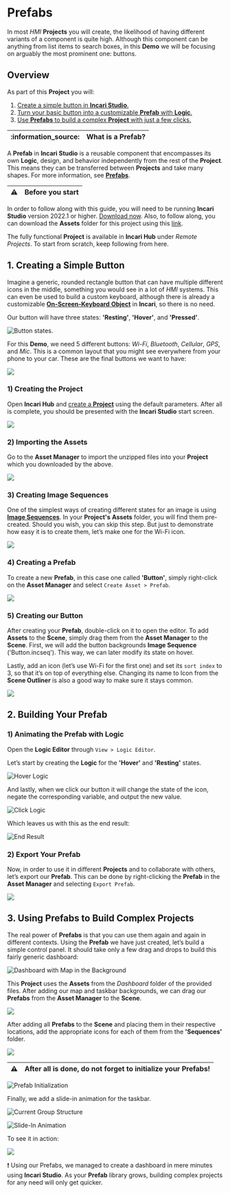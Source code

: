# Prefabs

In most _HMI_ **Projects** you will create, the likelihood of having different variants of a component is quite high. Although this component can be anything from list items to search boxes, in this **Demo** we will be focusing on arguably the most prominent one: buttons.

## Overview

As part of this **Project** you will:

1. [Create a simple button in **Incari Studio**.](prefabs-demo.md#1-creating-a-simple-button)
2. [Turn your basic button into a customizable **Prefab** with **Logic**.](prefabs-demo.md#2-building-your-prefab)
3. [Use **Prefabs** to build a complex **Project** with just a few clicks.](prefabs-demo.md#3-using-prefabs-to-build-complex-projects)

| :information\_source: | **What is a Prefab?** |
| --------------------- | --------------------- |

A **Prefab** in **Incari Studio** is a reusable component that encompasses its own **Logic**, design, and behavior independently from the rest of the **Project**. This means they can be transferred between **Projects** and take many shapes. For more information, see [**Prefabs**](../objects-and-types/prefabs/).

| :warning: | **Before you start** |
| --------- | -------------------- |

In order to follow along with this guide, you will need to be running **Incari** **Studio** version 2022.1 or higher. [Download now](https://www.incari.com/incari-studio/). Also, to follow along, you can download the **Assets** folder for this project using this [link](https://repo.incari.com/incari/prefabs/-/archive/master/prefabs-master.zip?path=Assets).

The fully functional **Project** is available in **Incari Hub** under _Remote Projects_. To start from scratch, keep following from here.

## 1. Creating a Simple Button

Imagine a generic, rounded rectangle button that can have multiple different icons in the middle, something you would see in a lot of _HMI_ systems. This can even be used to build a custom keyboard, although there is already a customizable [**On-Screen-Keyboard** **Object**](../) in **Incari**, so there is no need.

Our button will have three states: **'Resting'**, **'Hover'**, and **'Pressed'**.

![Button states.](../.gitbook/assets/demoprefabs/demoprefabs_buttonstates.png)

For this **Demo**, we need 5 different buttons: _Wi-Fi_, _Bluetooth_, _Cellular_, _GPS_, and _Mic_. This is a common layout that you might see everywhere from your phone to your car. These are the final buttons we want to have:

![](../.gitbook/assets/demoprefabs/demoprefabs_allbuttons.png)

### 1) Creating the Project

Open **Incari Hub** and [create a **Project**](../getting-started/first-steps/creating-a-project.md) using the default parameters. After all is complete, you should be presented with the **Incari Studio** start screen.

![](../.gitbook/assets/demoprefabs_createproject.png)

### 2) Importing the Assets

Go to the **Asset Manager** to import the unzipped files into your **Project** which you downloaded by the above.

![](../.gitbook/assets/demoprefabs_importassets.gif)

### 3) Creating Image Sequences

One of the simplest ways of creating different states for an image is using [**Image Sequences**](../toolbox/events/imagesequence/). In your **Project's** **Assets** folder, you will find them pre-created. Should you wish, you can skip this step. But just to demonstrate how easy it is to create them, let’s make one for the Wi-Fi icon.

![](../.gitbook/assets/demoprefabs_createsequence.gif)

### 4) Creating a Prefab

To create a new **Prefab**, in this case one called **'Button'**, simply right-click on the **Asset Manager** and select `Create Asset > Prefab`.

![](../.gitbook/assets/demoprefabs_createprefab.gif)

### 5) Creating our Button

After creating your **Prefab**, double-click on it to open the editor. To add **Assets** to the **Scene**, simply drag them from the **Asset Manager** to the **Scene**. First, we will add the button backgrounds **Image Sequence** ('Button.incseq'). This way, we can later modify its state on hover.

Lastly, add an icon (let’s use Wi-Fi for the first one) and set its `sort index` to 3, so that it’s on top of everything else. Changing its name to Icon from the **Scene Outliner** is also a good way to make sure it stays common.

![](../.gitbook/assets/demoprefabs/demoprefabs_createbutton.gif)

## 2. Building Your Prefab

### 1) Animating the Prefab with Logic

Open the **Logic Editor** through `View > Logic Editor`.

Let’s start by creating the **Logic** for the **'Hover'** and **'Resting'** states.

![Hover Logic](../.gitbook/assets/demoprefabs/demoprefabs_hoverlogic.png)

<!-- When the button is pressed, it will automatically scale down and up:

![Scaling Logic](../.gitbook/assets/demoprefabs\_scalinglogic.png) -->

And lastly, when we click our button it will change the state of the icon, negate the corresponding variable, and output the new value.

![Click Logic](../.gitbook/assets/demoprefabs/demoprefabs_clicklogic.png)

Which leaves us with this as the end result:

![End Result](../.gitbook/assets/demoprefabs/demoprefabs_endresult.gif)

### 2) Export Your Prefab

Now, in order to use it in different **Projects** and to collaborate with others, let’s export our **Prefab**. This can be done by right-clicking the **Prefab** in the **Asset Manager** and selecting `Export Prefab`.

![](../.gitbook/assets/demoprefabs_exportprefabs.gif)

## 3. Using Prefabs to Build Complex Projects

The real power of **Prefabs** is that you can use them again and again in different contexts. Using the **Prefab** we have just created, let’s build a simple control panel. It should take only a few drag and drops to build this fairly generic dashboard:

![Dashboard with Map in the Background](../.gitbook/assets/demoprefabs/demoprefabs_dashboardmap.png)

This **Project** uses the **Assets** from the _Dashboard_ folder of the provided files. After adding our map and taskbar backgrounds, we can drag our **Prefabs** from the **Asset Manager** to the **Scene**.

![](../.gitbook/assets/demoprefabs/demoprefabs_addprefab.gif)

After adding all **Prefabs** to the **Scene** and placing them in their respective locations, add the appropriate icons for each of them from the **'Sequences'** folder.

![](../.gitbook/assets/demoprefabs/demoprefabs_addsequence.gif)

| :warning: | After all is done, do not forget to initialize your **Prefabs**! |
| --------- | ---------------------------------------------------------------- |

![Prefab Initialization](../.gitbook/assets/demoprefabs/demoprefabs_prefabinitialize.png)

Finally, we add a slide-in animation for the taskbar.

![Current Group Structure](../.gitbook/assets/demoprefabs/demoprefabs_currentstructure.png)

![Slide-In Animation](../.gitbook/assets/demoprefabs/demoprefabs_slideinanimation.png)

To see it in action:

![](../.gitbook/assets/demoprefabs/demoprefabs_final.gif)

:exclamation: Using our Prefabs, we managed to create a dashboard in mere minutes using **Incari Studio**. As your **Prefab** library grows, building complex projects for any need will only get quicker.
